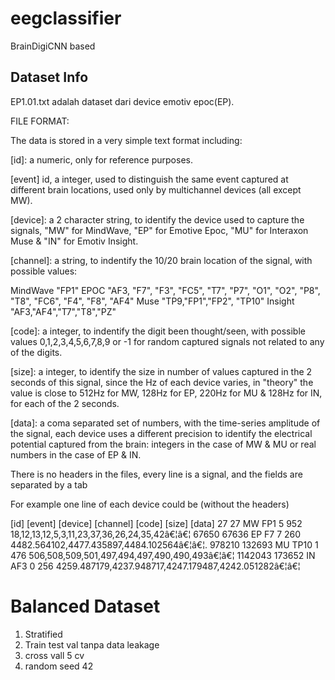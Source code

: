 # eegclassifier
BrainDigiCNN based

## Dataset Info
EP1.01.txt adalah dataset dari device emotiv epoc(EP).

FILE FORMAT:

The data is stored in a very simple text format including:

[id]: a numeric, only for reference purposes.

[event] id, a integer, used to distinguish the same event captured at different brain locations, used only by multichannel devices (all except MW).

[device]: a 2 character string, to identify the device used to capture the signals, "MW" for MindWave, "EP" for Emotive Epoc, "MU" for Interaxon Muse & "IN" for Emotiv Insight.

[channel]: a string, to indentify the 10/20 brain location of the signal, with possible values:
 
MindWave	"FP1"
EPOC	"AF3, "F7", "F3", "FC5", "T7", "P7", "O1", "O2", "P8", "T8", "FC6", "F4", "F8", "AF4"
Muse	"TP9,"FP1","FP2", "TP10"
Insight	"AF3,"AF4","T7","T8","PZ" 

[code]: a integer, to indentify the digit been thought/seen, with possible values 0,1,2,3,4,5,6,7,8,9 or -1 for random captured signals not related to any of the digits.

[size]: a integer, to identify the size in number of values captured in the 2 seconds of this signal, since the Hz of each device varies, in "theory" the value is close to 512Hz for MW, 128Hz for EP, 220Hz for MU & 128Hz for IN, for each of the 2 seconds.

[data]: a coma separated set of numbers, with the time-series amplitude of the signal, each device uses a different precision to identify the electrical potential captured from the brain: integers in the case of MW & MU or real numbers in the case of EP & IN.

There is no headers in the files,  every line is  a signal, and the fields are separated by a tab

For example one line of each device could be (without the headers)

[id]	[event]	[device]	[channel]	[code]	[size]	[data]
27	27	MW	FP1	5	952	18,12,13,12,5,3,11,23,37,36,26,24,35,42â€¦â€¦
67650	67636	EP	F7	7	260	4482.564102,4477.435897,4484.102564â€¦â€¦.
978210	132693	MU	TP10	1	476	506,508,509,501,497,494,497,490,490,493â€¦â€¦
1142043	173652	IN	AF3	0	256	4259.487179,4237.948717,4247.179487,4242.051282â€¦â€¦


# Balanced Dataset

1. Stratified
2. Train test val tanpa data leakage
3. cross vall 5 cv
4. random seed 42